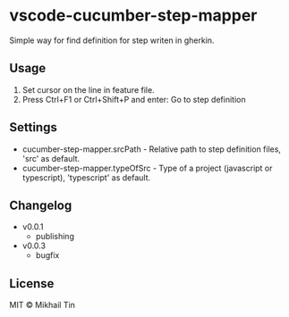 # vscode-cucumber-step-mapper

Simple way for find definition for step writen in gherkin.

## Usage
1. Set cursor on the line in feature file.
2. Press Ctrl+F1 or Ctrl+Shift+P and enter: Go to step definition 

## Settings
* cucumber-step-mapper.srcPath - Relative path to step definition files, 'src' as default.
* cucumber-step-mapper.typeOfSrc - Type of a project (javascript or typescript), 'typescript' as default.
                

## Changelog
* v0.0.1
	* publishing
* v0.0.3
	* bugfix

## License

MIT © Mikhail Tin